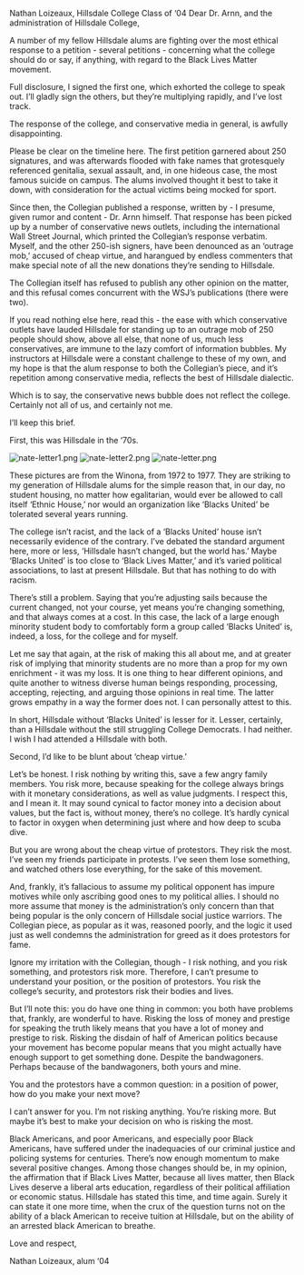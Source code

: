 Nathan Loizeaux, Hillsdale College Class of ‘04
Dear Dr. Arnn, and the administration of Hillsdale College,

A number of my fellow Hillsdale alums are fighting over the most ethical response to a petition - several petitions - concerning what the college should do or say, if anything, with regard to the Black Lives Matter movement.

Full disclosure, I signed the first one, which exhorted the college to speak out. I’ll gladly sign the others, but they’re multiplying rapidly, and I’ve lost track.

The response of the college, and conservative media in general, is awfully disappointing.

Please be clear on the timeline here. The first petition garnered about 250 signatures, and was afterwards flooded with fake names that grotesquely referenced genitalia, sexual assault, and, in one hideous case, the most famous suicide on campus. The alums involved thought it best to take it down, with consideration for the actual victims being mocked for sport.

Since then, the Collegian published a response, written by - I presume, given rumor and content - Dr. Arnn himself. That response has been picked up by a number of conservative news outlets, including the international Wall Street Journal, which printed the Collegian’s response verbatim. Myself, and the other 250-ish signers, have been denounced as an ‘outrage mob,’ accused of cheap virtue, and harangued by endless commenters that make special note of all the new donations they’re sending to Hillsdale.

The Collegian itself has refused to publish any other opinion on the matter, and this refusal comes concurrent with the WSJ’s publications (there were two).

If you read nothing else here, read this - the ease with which conservative outlets have lauded Hillsdale for standing up to an outrage mob of 250 people should show, above all else, that none of us, much less conservatives, are immune to the lazy comfort of information bubbles. My instructors at Hillsdale were a constant challenge to these of my own, and my hope is that the alum response to both the Collegian’s piece, and it’s repetition among conservative media, reflects the best of Hillsdale dialectic.

Which is to say, the conservative news bubble does not reflect the college. Certainly not all of us, and certainly not me.

I’ll keep this brief.

First, this was Hillsdale in the ‘70s.

![nate-letter1.png](https://github.com/alumniletters/Hillsdale-College/blob/main/nate-letter1.png?raw=true)
![nate-letter2.png](https://github.com/alumniletters/Hillsdale-College/blob/main/nate-letter2.png?raw=true)
![nate-letter.png](https://github.com/alumniletters/Hillsdale-College/blob/main/nate-letter.png?raw=true)

These pictures are from the Winona, from 1972 to 1977. They are striking to my generation of Hillsdale alums for the simple reason that, in our day, no student housing, no matter how egalitarian, would ever be allowed to call itself ‘Ethnic House,’ nor would an organization like ‘Blacks United’ be tolerated several years running.

The college isn’t racist, and the lack of a ‘Blacks United’ house isn’t necessarily evidence of the contrary. I’ve debated the standard argument here, more or less, ‘Hillsdale hasn’t changed, but the world has.’ Maybe ‘Blacks United’ is too close to ‘Black Lives Matter,’ and it’s varied political associations, to last at present Hillsdale. But that has nothing to do with racism.

There’s still a problem. Saying that you’re adjusting sails because the current changed, not your course, yet means you’re changing something, and that always comes at a cost. In this case, the lack of a large enough minority student body to comfortably form a group called ‘Blacks United’ is, indeed, a loss, for the college and for myself.

Let me say that again, at the risk of making this all about me, and at greater risk of implying that minority students are no more than a prop for my own enrichment - it was my loss. It is one thing to hear different opinions, and quite another to witness diverse human beings responding, processing, accepting, rejecting, and arguing those opinions in real time. The latter grows empathy in a way the former does not. I can personally attest to this.

In short, Hillsdale without ‘Blacks United’ is lesser for it. Lesser, certainly, than a Hillsdale without the still struggling College Democrats. I had neither. I wish I had attended a Hillsdale with both.

Second, I’d like to be blunt about ‘cheap virtue.’

Let’s be honest. I risk nothing by writing this, save a few angry family members. You risk more, because speaking for the college always brings with it monetary considerations, as well as value judgments. I respect this, and I mean it. It may sound cynical to factor money into a decision about values, but the fact is, without money, there’s no college. It’s hardly cynical to factor in oxygen when determining just where and how deep to scuba dive.

But you are wrong about the cheap virtue of protestors. They risk the most. I’ve seen my friends participate in protests. I’ve seen them lose something, and watched others lose everything, for the sake of this movement.

And, frankly, it’s fallacious to assume my political opponent has impure motives while only ascribing good ones to my political allies. I should no more assume that money is the administration’s only concern than that being popular is the only concern of Hillsdale social justice warriors. The Collegian piece, as popular as it was, reasoned poorly, and the logic it used just as well condemns the administration for greed as it does protestors for fame.

Ignore my irritation with the Collegian, though - I risk nothing, and you risk something, and protestors risk more. Therefore, I can’t presume to understand your position, or the position of protestors. You risk the college’s security, and protestors risk their bodies and lives.

But I’ll note this: you do have one thing in common: you both have problems that, frankly, are wonderful to have. Risking the loss of money and prestige for speaking the truth likely means that you have a lot of money and prestige to risk. Risking the disdain of half of American politics because your movement has become popular means that you might actually have enough support to get something done. Despite the bandwagoners. Perhaps because of the bandwagoners, both yours and mine.

You and the protestors have a common question: in a position of power, how do you make your next move?

I can’t answer for you. I’m not risking anything. You’re risking more. But maybe it’s best to make your decision on who is risking the most.

Black Americans, and poor Americans, and especially poor Black Americans, have suffered under the inadequacies of our criminal justice and policing systems for centuries. There’s now enough momentum to make several positive changes. Among those changes should be, in my opinion, the affirmation that if Black Lives Matter, because all lives matter, then Black Lives deserve a liberal arts education, regardless of their political affiliation or economic status. Hillsdale has stated this time, and time again. Surely it can state it one more time, when the crux of the question turns not on the ability of a black American to receive tuition at Hillsdale, but on the ability of an arrested black American to breathe.

Love and respect,

Nathan Loizeaux, alum ‘04
